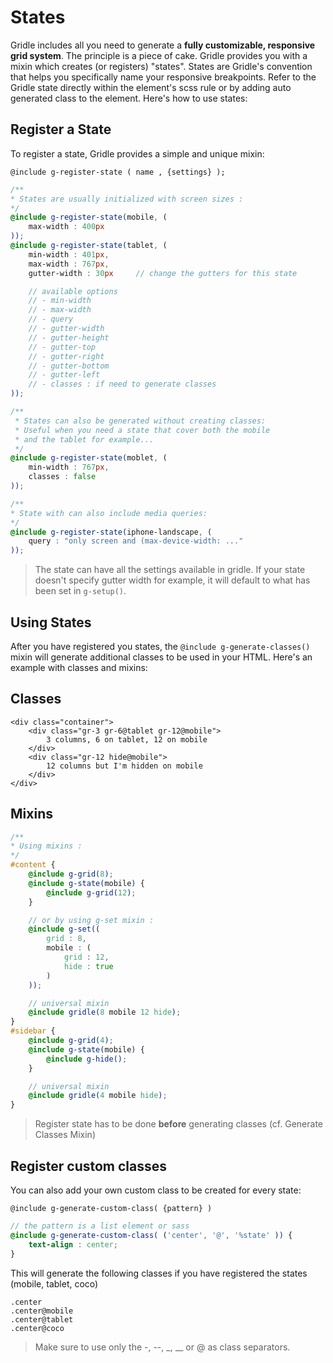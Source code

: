# States

Gridle includes all you need to generate a **fully customizable, responsive grid system**.
The principle is a piece of cake. Gridle provides you with a mixin which creates (or registers) "states". States are Gridle's convention that helps you specifically name your responsive breakpoints. Refer to the Gridle state directly within the element's scss rule or by adding auto generated class to the element. Here's how to use states:

## Register a State

To register a state, Gridle provides a simple and unique mixin:

```fn
@include g-register-state ( name , {settings} );
```

```scss
/**
* States are usually initialized with screen sizes :
*/
@include g-register-state(mobile, (
	max-width : 400px
));
@include g-register-state(tablet, (
	min-width : 401px,
	max-width : 767px,
	gutter-width : 30px 	// change the gutters for this state

	// available options
	// - min-width
	// - max-width
	// - query
	// - gutter-width
	// - gutter-height
	// - gutter-top
	// - gutter-right
	// - gutter-bottom
	// - gutter-left
	// - classes : if need to generate classes
));

/**
 * States can also be generated without creating classes:
 * Useful when you need a state that cover both the mobile
 * and the tablet for example...
 */
@include g-register-state(moblet, (
	min-width : 767px,
	classes : false
));

/**
* State with can also include media queries:
*/
@include g-register-state(iphone-landscape, (
	query : "only screen and (max-device-width: ..."
));
```

> The state can have all the settings available in gridle. If your state doesn't specify gutter width for example, it will default to what has been set in `g-setup()`.


## Using States

After you have registered you states, the ```@include g-generate-classes()``` mixin will generate additional classes to be used in your HTML. Here's an example with classes and mixins:

## Classes

```markup
<div class="container">
	<div class="gr-3 gr-6@tablet gr-12@mobile">
		3 columns, 6 on tablet, 12 on mobile
	</div>
	<div class="gr-12 hide@mobile">
		12 columns but I'm hidden on mobile
	</div>
</div>
```

## Mixins

```scss
/**
* Using mixins :
*/
#content {
	@include g-grid(8);
	@include g-state(mobile) {
		@include g-grid(12);
	}

	// or by using g-set mixin :
	@include g-set((
		grid : 8,
		mobile : (
			grid : 12,
			hide : true
		)
	));

	// universal mixin
	@include gridle(8 mobile 12 hide);
}
#sidebar {
	@include g-grid(4);
	@include g-state(mobile) {
		@include g-hide();
	}

	// universal mixin
	@include gridle(4 mobile hide);
}
```

> Register state has to be done **before** generating classes (cf. Generate Classes Mixin)


## Register custom classes

You can also add your own custom class to be created for every state:

```fn
@include g-generate-custom-class( {pattern} )
```

```scss
// the pattern is a list element or sass
@include g-generate-custom-class( ('center', '@', '%state' )) {
	text-align : center;
}
```

This will generate the following classes if you have registered the states (mobile, tablet, coco)

```fn
.center
.center@mobile
.center@tablet
.center@coco
```

> Make sure to use only the -, --, _, __ or @ as class separators.
